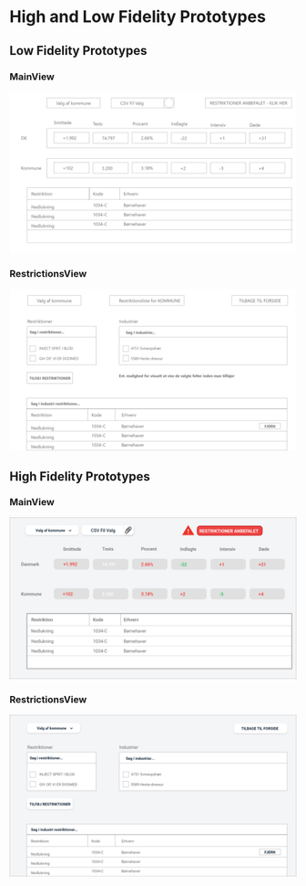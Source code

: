 # High and Low Fidelity Prototypes
## Low Fidelity Prototypes
### MainView 
![MainViewImageLow](https://github.com/kasp470f/1semester/blob/main/Dokumentation/Prototype%20(High%20and%20Low%20Fidelity)/MainView%20-%20Low%20Fidelity.png?raw=true)

### RestrictionsView
![RestrictionsViewLow](https://github.com/kasp470f/1semester/blob/main/Dokumentation/Prototype%20(High%20and%20Low%20Fidelity)/RestriktionsView%20-%20Low%20Fidelity.png?raw=true)

## High Fidelity Prototypes
### MainView 
![MainViewImageHigh](https://github.com/kasp470f/1semester/blob/main/Dokumentation/Prototype%20(High%20and%20Low%20Fidelity)/MainView%20-%20High%20Fidelity.png?raw=true)

### RestrictionsView
![RestrictionsHigh](https://github.com/kasp470f/1semester/blob/main/Dokumentation/Prototype%20(High%20and%20Low%20Fidelity)/RestriktionsView%20-%20High%20Fidelity.png?raw=true)